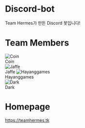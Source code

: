 # Discord-bot
  Team Hermes가 만든 Discord 봇입니다!
  
# Team Members
![Coin][Coin]  
Coin  
![Jaffe][Jaffe]  
Jaffe 
![Hayanggames][Hayanggames]   
Hayanggames  
![Dark][Dark]  
Dark  

# Homepage
<https://teamhermes.tk>

[Coin]: https://github.com/orgs/discord-hermes/people/COIN-KR
[Jaffe]: https://github.com/orgs/discord-hermes/people/gojuwon1031
[Hayanggames]: https://github.com/orgs/discord-hermes/people/hayanggames
[Dark]: https://github.com/orgs/discord-hermes/people/EntryDark